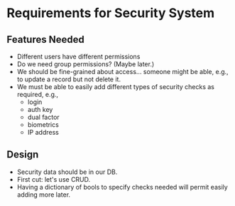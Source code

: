 # Requirements for Security System

## Features Needed

- Different users have different permissions
- Do we need group permissions? (Maybe later.)
- We should be fine-grained about access... someone might be able, e.g., to update a record but not delete it.
- We must be able to easily add different types of security checks as required, e.g.,
    - login
    - auth key
    - dual factor
    - biometrics
    - IP address

## Design

- Security data should be in our DB.
- First cut: let's use CRUD.
- Having a dictionary of bools to specify checks needed will permit easily adding more later.
